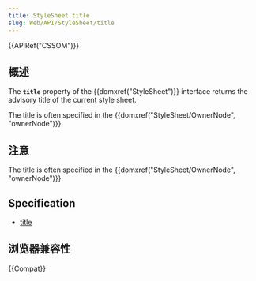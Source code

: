 ```yaml
---
title: StyleSheet.title
slug: Web/API/StyleSheet/title
---
```


{{APIRef("CSSOM")}}

## 概述

The **`title`** property of the {{domxref("StyleSheet")}} interface returns the advisory title of the current style sheet.

The title is often specified in the {{domxref("StyleSheet/OwnerNode", "ownerNode")}}.

## 注意

The title is often specified in the {{domxref("StyleSheet/OwnerNode", "ownerNode")}}.

## Specification

- [title](http://www.w3.org/TR/2000/REC-DOM-Level-2-Style-20001113/stylesheets.html#StyleSheets-StyleSheet-title)

## 浏览器兼容性

{{Compat}}
